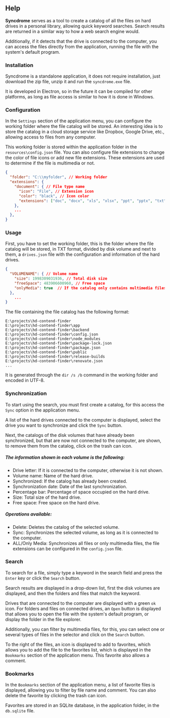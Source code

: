 ## Help

**Syncdrome** serves as a tool to create a catalog of all the files on hard drives in a personal library, allowing quick keyword searches. Search results are returned in a similar way to how a web search engine would.

Additionally, if it detects that the drive is connected to the computer, you can access the files directly from the application, running the file with the system's default program.

### Installation

Syncdrome is a standalone application, it does not require installation, just download the zip file, unzip it and run the `syncdrome.exe` file.

It is developed in Electron, so in the future it can be compiled for other platforms, as long as file access is similar to how it is done in Windows.

### Configuration

In the `Settings` section of the application menu, you can configure the working folder where the file catalog will be stored. An interesting idea is to store the catalog in a cloud storage service like Dropbox, Google Drive, etc., allowing access to files from any computer.

This working folder is stored within the application folder in the `resources\config.json` file. You can also configure file extensions to change the color of file icons or add new file extensions. These extensions are used to determine if the file is multimedia or not.

```json
{
  "folder": "C:\\myfolder", // Working folder
  "extensions": {
    "document": { // File type name
      "icon": "File", // Extension icon
      "color": "black", // Icon color
      "extensions": ["doc", "docx", "xls", "xlsx", "ppt", "pptx", "txt", "odt", "ods", "odp"] // File extensions
    },
    ...
  },
}
```

### Usage

First, you have to set the working folder, this is the folder where the file catalog will be stored, in TXT format, divided by disk volume and next to them, a `drives.json` file with the configuration and information of the hard drives.

```json
{
  "VOLUMENAME": { // Volume name
    "size": 1998309031936, // Total disk size
    "freeSpace": 483906600960, // Free space
    "onlyMedia": true  // If the catalog only contains multimedia files
  },
    ...  
}
```

The file containing the file catalog has the following format:

```text
E:\projects\hd-contend-finder
E:\projects\hd-contend-finder\app
E:\projects\hd-contend-finder\backend
E:\projects\hd-contend-finder\config.json
E:\projects\hd-contend-finder\node_modules
E:\projects\hd-contend-finder\package-lock.json
E:\projects\hd-contend-finder\package.json
E:\projects\hd-contend-finder\public
E:\projects\hd-contend-finder\release-builds
E:\projects\hd-contend-finder\renovate.json
...
```

It is generated through the `dir /s /b` command in the working folder and encoded in UTF-8.

### Synchronization

To start using the search, you must first create a catalog, for this access the `Sync` option in the application menu.

A list of the hard drives connected to the computer is displayed, select the drive you want to synchronize and click the `Sync` button.

Next, the catalogs of the disk volumes that have already been synchronized, but that are now not connected to the computer, are shown, to remove them from the catalog, click on the trash can icon.

##### The information shown in each volume is the following:

- Drive letter: If it is connected to the computer, otherwise it is not shown.
- Volume name: Name of the hard drive.
- Synchronized: If the catalog has already been created.
- Synchronization date: Date of the last synchronization.
- Percentage bar: Percentage of space occupied on the hard drive.
- Size: Total size of the hard drive.
- Free space: Free space on the hard drive.

##### Operations available:

- Delete: Deletes the catalog of the selected volume.
- Sync: Synchronizes the selected volume, as long as it is connected to the computer.
- ALL/Only Media: Synchronizes all files or only multimedia files, the file extensions can be configured in the `config.json` file.

### Search

To search for a file, simply type a keyword in the search field and press the `Enter` key or click the `Search` button.

Search results are displayed in a drop-down list, first the disk volumes are displayed, and then the folders and files that match the keyword.

Drives that are connected to the computer are displayed with a green `ok` icon. For folders and files on connected drives, an `Open` button is displayed that allows you to open the file with the system's default program, or display the folder in the file explorer.

Additionally, you can filter by multimedia files, for this, you can select one or several types of files in the selector and click on the `Search` button.

To the right of the files, an icon is displayed to add to favorites, which allows you to add the file to the favorites list, which is displayed in the `Bookmarks` section of the application menu. This favorite also allows a comment.

### Bookmarks

In the `Bookmarks` section of the application menu, a list of favorite files is displayed, allowing you to filter by file name and comment. You can also delete the favorite by clicking the trash can icon.

Favorites are stored in an SQLite database, in the application folder, in the `db.sqlite` file.
